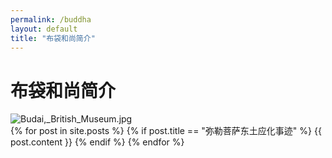 ```yaml
---
permalink: /buddha
layout: default
title: "布袋和尚简介"
---
```


# 布袋和尚简介

<div class="buddha">

 <figure class="figure" style="margin: 0;">
  <img src="https://gcore.jsdelivr.net/gh/budaipro/assets/img/Budai,_British_Museum.jpg" alt="Budai,_British_Museum.jpg">
 </figure>

  <div id="post">
    {% for post in site.posts %}
      {% if post.title == "弥勒菩萨东土应化事迹" %}
        {{ post.content }}
      {% endif %}
    {% endfor %}
  </div>
</div>

